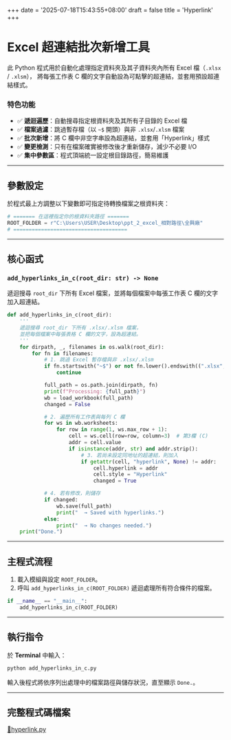 +++
date = '2025-07-18T15:43:55+08:00'
draft = false
title = 'Hyperlink'
+++
# Excel 超連結批次新增工具
<!--more-->

此 Python 程式用於自動化處理指定資料夾及其子資料夾內所有 Excel 檔（`.xlsx` / `.xlsm`），
將每張工作表 C 欄的文字自動設為可點擊的超連結，並套用預設超連結樣式。

### 特色功能

- ✅ **遞迴遍歷**：自動搜尋指定根資料夾及其所有子目錄的 Excel 檔  
- ✅ **檔案過濾**：跳過暫存檔（以 `~$` 開頭）與非 `.xlsx`/`.xlsm` 檔案  
- ✅ **批次新增**：將 C 欄中非空字串設為超連結，並套用「Hyperlink」樣式  
- ✅ **變更檢測**：只有在檔案確實被修改後才重新儲存，減少不必要 I/O  
- ✅ **集中參數區**：程式頂端統一設定根目錄路徑，簡易維護  

---

## 參數設定

於程式最上方調整以下變數即可指定待轉換檔案之根資料夾：

```python
# ======= 在這裡指定你的根資料夾路徑 =======
ROOT_FOLDER = r"C:\Users\USER\Desktop\ppt_2_excel_相對路徑\全興廠"
# =====================================
```

---

## 核心函式

### `add_hyperlinks_in_c(root_dir: str) -> None`
遞迴搜尋 `root_dir` 下所有 Excel 檔案，並將每個檔案中每張工作表 C 欄的文字加入超連結。

```python
def add_hyperlinks_in_c(root_dir):
    '''
    遞迴搜尋 root_dir 下所有 .xlsx/.xlsm 檔案，
    並把每個檔案中每張表格 C 欄的文字，設為超連結。
    '''
    for dirpath, _, filenames in os.walk(root_dir):
        for fn in filenames:
            # 1. 跳過 Excel 暫存檔與非 .xlsx/.xlsm
            if fn.startswith("~$") or not fn.lower().endswith((".xlsx", ".xlsm")):
                continue

            full_path = os.path.join(dirpath, fn)
            print(f"Processing: {full_path}")
            wb = load_workbook(full_path)
            changed = False

            # 2. 遍歷所有工作表與每列 C 欄
            for ws in wb.worksheets:
                for row in range(1, ws.max_row + 1):
                    cell = ws.cell(row=row, column=3)  # 第3欄 (C)
                    addr = cell.value
                    if isinstance(addr, str) and addr.strip():
                        # 3. 若尚未設定同地址的超連結，則加入
                        if getattr(cell, "hyperlink", None) != addr:
                            cell.hyperlink = addr
                            cell.style = "Hyperlink"
                            changed = True

            # 4. 若有修改，則儲存
            if changed:
                wb.save(full_path)
                print("  → Saved with hyperlinks.")
            else:
                print("  → No changes needed.")
    print("Done.")
```

---

## 主程式流程

1. 載入模組與設定 `ROOT_FOLDER`。  
2. 呼叫 `add_hyperlinks_in_c(ROOT_FOLDER)` 遞迴處理所有符合條件的檔案。  

```python
if __name__ == "__main__":
    add_hyperlinks_in_c(ROOT_FOLDER)
```

---

## 執行指令

於 **Terminal** 中輸入：

```bash
python add_hyperlinks_in_c.py
```

輸入後程式將依序列出處理中的檔案路徑與儲存狀況，直至顯示 `Done.`。

---

## 完整程式碼檔案

[🔗hyperlink.py]()
